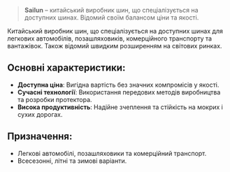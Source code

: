 > **Sailun** – китайський виробник шин, що спеціалізується на доступних шинах. Відомий своїм балансом ціни та якості.

Китайський виробник шин, що спеціалізується на доступних шинах для легкових автомобілів, позашляховиків, комерційного транспорту та вантажівок. Також відомий швидким розширенням на світових ринках.

## Основні характеристики:

- **Доступна ціна**: Вигідна вартість без значних компромісів у якості.
- **Сучасні технології**: Використання передових методів виробництва та розробки протектора.
- **Висока продуктивність**: Надійне зчеплення та стійкість на мокрих і сухих дорогах.

## Призначення:

- Легкові автомобілі, позашляховики та комерційний транспорт.
- Всесезонні, літні та зимові варіанти.
